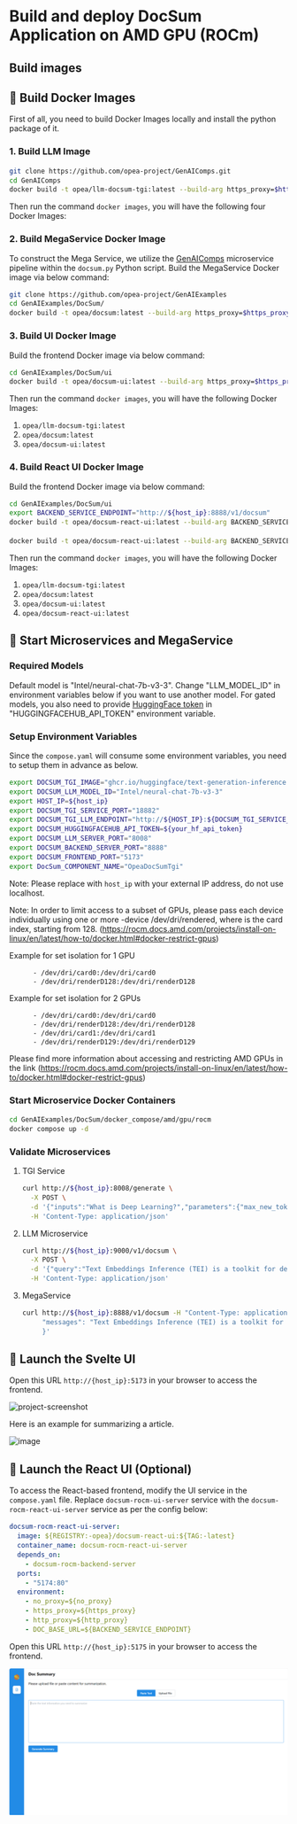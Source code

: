# Build and deploy DocSum Application on AMD GPU (ROCm)

## Build images

## 🚀 Build Docker Images

First of all, you need to build Docker Images locally and install the python package of it.

### 1. Build LLM Image

```bash
git clone https://github.com/opea-project/GenAIComps.git
cd GenAIComps
docker build -t opea/llm-docsum-tgi:latest --build-arg https_proxy=$https_proxy --build-arg http_proxy=$http_proxy -f comps/llms/src/doc-summarization/Dockerfile .
```

Then run the command `docker images`, you will have the following four Docker Images:

### 2. Build MegaService Docker Image

To construct the Mega Service, we utilize the [GenAIComps](https://github.com/opea-project/GenAIComps.git) microservice pipeline within the `docsum.py` Python script. Build the MegaService Docker image via below command:

```bash
git clone https://github.com/opea-project/GenAIExamples
cd GenAIExamples/DocSum/
docker build -t opea/docsum:latest --build-arg https_proxy=$https_proxy --build-arg http_proxy=$http_proxy -f Dockerfile .
```

### 3. Build UI Docker Image

Build the frontend Docker image via below command:

```bash
cd GenAIExamples/DocSum/ui
docker build -t opea/docsum-ui:latest --build-arg https_proxy=$https_proxy --build-arg http_proxy=$http_proxy -f docker/Dockerfile .
```

Then run the command `docker images`, you will have the following Docker Images:

1. `opea/llm-docsum-tgi:latest`
2. `opea/docsum:latest`
3. `opea/docsum-ui:latest`

### 4. Build React UI Docker Image

Build the frontend Docker image via below command:

```bash
cd GenAIExamples/DocSum/ui
export BACKEND_SERVICE_ENDPOINT="http://${host_ip}:8888/v1/docsum"
docker build -t opea/docsum-react-ui:latest --build-arg BACKEND_SERVICE_ENDPOINT=$BACKEND_SERVICE_ENDPOINT -f ./docker/Dockerfile.react .

docker build -t opea/docsum-react-ui:latest --build-arg BACKEND_SERVICE_ENDPOINT=$BACKEND_SERVICE_ENDPOINT --build-arg https_proxy=$https_proxy --build-arg http_proxy=$http_proxy  -f ./docker/Dockerfile.react .
```

Then run the command `docker images`, you will have the following Docker Images:

1. `opea/llm-docsum-tgi:latest`
2. `opea/docsum:latest`
3. `opea/docsum-ui:latest`
4. `opea/docsum-react-ui:latest`

## 🚀 Start Microservices and MegaService

### Required Models

Default model is "Intel/neural-chat-7b-v3-3". Change "LLM_MODEL_ID" in environment variables below if you want to use another model.
For gated models, you also need to provide [HuggingFace token](https://huggingface.co/docs/hub/security-tokens) in "HUGGINGFACEHUB_API_TOKEN" environment variable.

### Setup Environment Variables

Since the `compose.yaml` will consume some environment variables, you need to setup them in advance as below.

```bash
export DOCSUM_TGI_IMAGE="ghcr.io/huggingface/text-generation-inference:2.3.1-rocm"
export DOCSUM_LLM_MODEL_ID="Intel/neural-chat-7b-v3-3"
export HOST_IP=${host_ip}
export DOCSUM_TGI_SERVICE_PORT="18882"
export DOCSUM_TGI_LLM_ENDPOINT="http://${HOST_IP}:${DOCSUM_TGI_SERVICE_PORT}"
export DOCSUM_HUGGINGFACEHUB_API_TOKEN=${your_hf_api_token}
export DOCSUM_LLM_SERVER_PORT="8008"
export DOCSUM_BACKEND_SERVER_PORT="8888"
export DOCSUM_FRONTEND_PORT="5173"
export DocSum_COMPONENT_NAME="OpeaDocSumTgi"
```

Note: Please replace with `host_ip` with your external IP address, do not use localhost.

Note: In order to limit access to a subset of GPUs, please pass each device individually using one or more -device /dev/dri/rendered<node>, where <node> is the card index, starting from 128. (https://rocm.docs.amd.com/projects/install-on-linux/en/latest/how-to/docker.html#docker-restrict-gpus)

Example for set isolation for 1 GPU

```
      - /dev/dri/card0:/dev/dri/card0
      - /dev/dri/renderD128:/dev/dri/renderD128
```

Example for set isolation for 2 GPUs

```
      - /dev/dri/card0:/dev/dri/card0
      - /dev/dri/renderD128:/dev/dri/renderD128
      - /dev/dri/card1:/dev/dri/card1
      - /dev/dri/renderD129:/dev/dri/renderD129
```

Please find more information about accessing and restricting AMD GPUs in the link (https://rocm.docs.amd.com/projects/install-on-linux/en/latest/how-to/docker.html#docker-restrict-gpus)

### Start Microservice Docker Containers

```bash
cd GenAIExamples/DocSum/docker_compose/amd/gpu/rocm
docker compose up -d
```

### Validate Microservices

1. TGI Service

   ```bash
   curl http://${host_ip}:8008/generate \
     -X POST \
     -d '{"inputs":"What is Deep Learning?","parameters":{"max_new_tokens":64, "do_sample": true}}' \
     -H 'Content-Type: application/json'
   ```

2. LLM Microservice

   ```bash
   curl http://${host_ip}:9000/v1/docsum \
     -X POST \
     -d '{"query":"Text Embeddings Inference (TEI) is a toolkit for deploying and serving open source text embeddings and sequence classification models. TEI enables high-performance extraction for the most popular models, including FlagEmbedding, Ember, GTE and E5."}' \
     -H 'Content-Type: application/json'
   ```

3. MegaService

   ```bash
   curl http://${host_ip}:8888/v1/docsum -H "Content-Type: application/json" -d '{
        "messages": "Text Embeddings Inference (TEI) is a toolkit for deploying and serving open source text embeddings and sequence classification models. TEI enables high-performance extraction for the most popular models, including FlagEmbedding, Ember, GTE and E5.","max_tokens":32, "language":"en", "stream":false
        }'
   ```

## 🚀 Launch the Svelte UI

Open this URL `http://{host_ip}:5173` in your browser to access the frontend.

![project-screenshot](https://github.com/intel-ai-tce/GenAIExamples/assets/21761437/93b1ed4b-4b76-4875-927e-cc7818b4825b)

Here is an example for summarizing a article.

![image](https://github.com/intel-ai-tce/GenAIExamples/assets/21761437/67ecb2ec-408d-4e81-b124-6ded6b833f55)

## 🚀 Launch the React UI (Optional)

To access the React-based frontend, modify the UI service in the `compose.yaml` file. Replace `docsum-rocm-ui-server` service with the `docsum-rocm-react-ui-server` service as per the config below:

```yaml
docsum-rocm-react-ui-server:
  image: ${REGISTRY:-opea}/docsum-react-ui:${TAG:-latest}
  container_name: docsum-rocm-react-ui-server
  depends_on:
    - docsum-rocm-backend-server
  ports:
    - "5174:80"
  environment:
    - no_proxy=${no_proxy}
    - https_proxy=${https_proxy}
    - http_proxy=${http_proxy}
    - DOC_BASE_URL=${BACKEND_SERVICE_ENDPOINT}
```

Open this URL `http://{host_ip}:5175` in your browser to access the frontend.

![project-screenshot](../../../../assets/img/docsum-ui-react.png)
